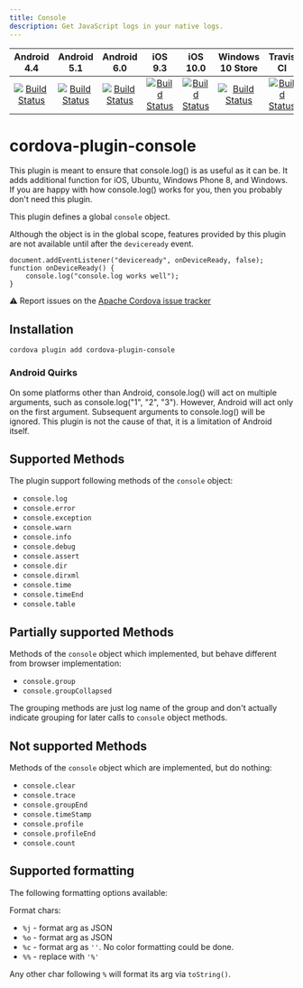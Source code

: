 ```yaml
---
title: Console
description: Get JavaScript logs in your native logs.
---
```

<!---
# license: Licensed to the Apache Software Foundation (ASF) under one
#         or more contributor license agreements.  See the NOTICE file
#         distributed with this work for additional information
#         regarding copyright ownership.  The ASF licenses this file
#         to you under the Apache License, Version 2.0 (the
#         "License"); you may not use this file except in compliance
#         with the License.  You may obtain a copy of the License at
#
#           http://www.apache.org/licenses/LICENSE-2.0
#
#         Unless required by applicable law or agreed to in writing,
#         software distributed under the License is distributed on an
#         "AS IS" BASIS, WITHOUT WARRANTIES OR CONDITIONS OF ANY
#         KIND, either express or implied.  See the License for the
#         specific language governing permissions and limitations
#         under the License.
-->

|Android 4.4|Android 5.1|Android 6.0|iOS 9.3|iOS 10.0|Windows 10 Store|Travis CI|
|:-:|:-:|:-:|:-:|:-:|:-:|:-:|
|[![Build Status](http://cordova-ci.cloudapp.net:8080/buildStatus/icon?job=cordova-periodic-build/PLATFORM=android-4.4,PLUGIN=cordova-plugin-console)](http://cordova-ci.cloudapp.net:8080/job/cordova-periodic-build/PLATFORM=android-4.4,PLUGIN=cordova-plugin-console/)|[![Build Status](http://cordova-ci.cloudapp.net:8080/buildStatus/icon?job=cordova-periodic-build/PLATFORM=android-5.1,PLUGIN=cordova-plugin-console)](http://cordova-ci.cloudapp.net:8080/job/cordova-periodic-build/PLATFORM=android-5.1,PLUGIN=cordova-plugin-console/)|[![Build Status](http://cordova-ci.cloudapp.net:8080/buildStatus/icon?job=cordova-periodic-build/PLATFORM=android-6.0,PLUGIN=cordova-plugin-console)](http://cordova-ci.cloudapp.net:8080/job/cordova-periodic-build/PLATFORM=android-6.0,PLUGIN=cordova-plugin-console/)|[![Build Status](http://cordova-ci.cloudapp.net:8080/buildStatus/icon?job=cordova-periodic-build/PLATFORM=ios-9.3,PLUGIN=cordova-plugin-console)](http://cordova-ci.cloudapp.net:8080/job/cordova-periodic-build/PLATFORM=ios-9.3,PLUGIN=cordova-plugin-console/)|[![Build Status](http://cordova-ci.cloudapp.net:8080/buildStatus/icon?job=cordova-periodic-build/PLATFORM=ios-10.0,PLUGIN=cordova-plugin-console)](http://cordova-ci.cloudapp.net:8080/job/cordova-periodic-build/PLATFORM=ios-10.0,PLUGIN=cordova-plugin-console/)|[![Build Status](http://cordova-ci.cloudapp.net:8080/buildStatus/icon?job=cordova-periodic-build/PLATFORM=windows-10-store,PLUGIN=cordova-plugin-console)](http://cordova-ci.cloudapp.net:8080/job/cordova-periodic-build/PLATFORM=windows-10-store,PLUGIN=cordova-plugin-console/)|[![Build Status](https://travis-ci.org/apache/cordova-plugin-console.svg?branch=master)](https://travis-ci.org/apache/cordova-plugin-console)|

# cordova-plugin-console

This plugin is meant to ensure that console.log() is as useful as it can be.
It adds additional function for iOS, Ubuntu, Windows Phone 8, and Windows. If
you are happy with how console.log() works for you, then you probably
don't need this plugin.

This plugin defines a global `console` object.

Although the object is in the global scope, features provided by this plugin
are not available until after the `deviceready` event.

    document.addEventListener("deviceready", onDeviceReady, false);
    function onDeviceReady() {
        console.log("console.log works well");
    }

:warning: Report issues on the [Apache Cordova issue tracker](https://issues.apache.org/jira/issues/?jql=project%20%3D%20CB%20AND%20status%20in%20%28Open%2C%20%22In%20Progress%22%2C%20Reopened%29%20AND%20resolution%20%3D%20Unresolved%20AND%20component%20%3D%20%22Plugin%20Console%22%20ORDER%20BY%20priority%20DESC%2C%20summary%20ASC%2C%20updatedDate%20DESC)


## Installation

    cordova plugin add cordova-plugin-console

### Android Quirks

On some platforms other than Android, console.log() will act on multiple
arguments, such as console.log("1", "2", "3"). However, Android will act only
on the first argument. Subsequent arguments to console.log() will be ignored.
This plugin is not the cause of that, it is a limitation of Android itself.

## Supported Methods

The plugin support following methods of the `console` object:

- `console.log`
- `console.error`
- `console.exception`
- `console.warn`
- `console.info`
- `console.debug`
- `console.assert`
- `console.dir`
- `console.dirxml`
- `console.time`
- `console.timeEnd`
- `console.table`

## Partially supported Methods

Methods of the `console` object which implemented, but behave different from browser implementation:

- `console.group`
- `console.groupCollapsed`

The grouping methods are just log name of the group and don't actually indicate grouping for later
calls to `console` object methods.

## Not supported Methods

Methods of the `console` object which are implemented, but do nothing:

- `console.clear`
- `console.trace`
- `console.groupEnd`
- `console.timeStamp`
- `console.profile`
- `console.profileEnd`
- `console.count`

## Supported formatting

The following formatting options available:

Format chars:

*  `%j` - format arg as JSON
*  `%o` - format arg as JSON
*  `%c` - format arg as `''`. No color formatting could be done.
*  `%%` - replace with `'%'`

Any other char following `%` will format its arg via `toString()`.

